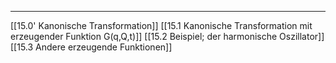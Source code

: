 ***

[[15.0' Kanonische Transformation]]
[[15.1 Kanonische Transformation mit erzeugender Funktion G(q,Q,t)]]
[[15.2 Beispiel; der harmonische Oszillator]]
[[15.3 Andere erzeugende Funktionen]]

